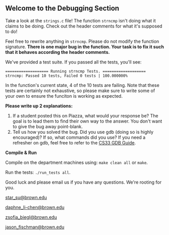 ## Welcome to the Debugging Section

Take a look at the `strings.c` file! The function `strncmp` isn't doing what it claims to be doing. Check out the header comments for what it's supposed to do!

Feel free to rewrite anything in `strncmp`. Please do not modify the function signature. **There is one major bug in the function. Your task is to fix it such that it behaves according the header comments.**

We've provided a test suite. If you passed all the tests, you'll see:
```
=================== Running strncmp Tests. ===================
strncmp: Passed 10 tests, Failed 0 tests | 100.000000%
```
In the function's current state, 4 of the 10 tests are failing. Note that these tests are certainly not exhaustive, so please make sure to write some of your own to ensure the funciton is working as expected.

**Please write up 2 explanations:**
1. If a student posted this on Piazza, what would your response be? The goal is to lead them to find their own way to the answer. You don't want to give the bug away point-blank.
2. Tell us how you solved the bug. Did you use gdb (doing so is highly encouraged)? If so, what commands did you use? If you need a refresher on gdb, feel free to refer to the [CS33 GDB Guide](https://cs.brown.edu/courses/csci0330/docs/guides/gdb_cheatsheet.pdf).


**Compile & Run**

Compile on the department machines using: `make clean all` or `make`. 

Run the tests: `./run_tests all`.

Good luck and please email us if you have any questions. We're rooting for you.

star_su@brown.edu

daphne_li-chen@brown.edu

zsofia_biegl@brown.edu

jason_fischman@brown.edu
